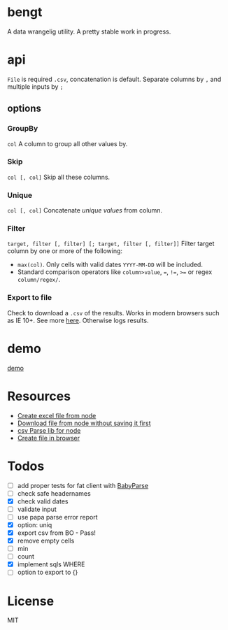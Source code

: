 # bengt
A data wrangelig utility. A pretty stable work in progress.

# api
`File` is required `.csv`, concatenation is default. Separate columns by `,` and multiple inputs by `;`

## options

### GroupBy
`col`
A column to group all other values by.

### Skip
`col [, col]`
Skip all these columns.

### Unique
`col [, col]`
Concatenate *unique values* from column.

### Filter
`target, filter [, filter] [; target, filter [, filter]]`
Filter target column by one or more of the following:
- `max(col)`. Only cells with valid dates `YYYY-MM-DD` will be included.
- Standard comparison operators like `column>value`, `=`, `!=`, `>=` or regex `column/regex/`.

### Export to file
Check to download a `.csv` of the results. Works in modern browsers such as IE 10+. See more [here](https://github.com/eligrey/FileSaver.js/). Otherwise logs results.

# demo
[demo](http://s.codepen.io/KarlPokus/debug/7a796f207bb216bfeb286bdc2337dab0)

# Resources
- [Create excel file from node](http://stackoverflow.com/questions/17450412/how-to-create-an-excel-file-with-nodejs)
- [Download file from node without saving it first](http://expressjs.com/en/api.html#res.attachment)
- [csv Parse lib for node](http://csv.adaltas.com/parse/)
- [Create file in browser](http://stackoverflow.com/questions/3665115/create-a-file-in-memory-for-user-to-download-not-through-server)

# Todos
- [ ] add proper tests for fat client with [BabyParse](https://github.com/Rich-Harris/BabyParse)
- [ ] check safe headernames
- [x] check valid dates
- [ ] validate input
- [ ] use papa parse error report
- [x] option: uniq
- [x] export csv from BO - Pass!
- [x] remove empty cells
- [ ] min
- [ ] count
- [x] implement sqls WHERE
- [ ] option to export to {}

# License
MIT
